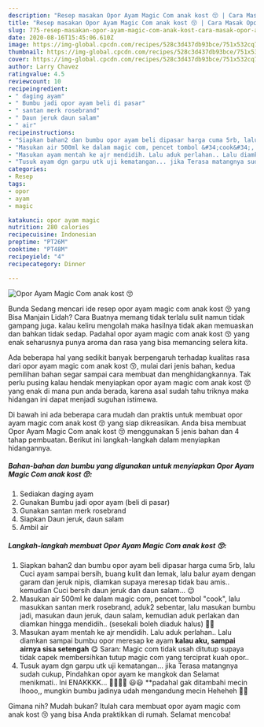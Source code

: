 ```yaml
---
description: "Resep masakan Opor Ayam Magic Com anak kost 😚 | Cara Masak Opor Ayam Magic Com anak kost 😚 Yang Lezat"
title: "Resep masakan Opor Ayam Magic Com anak kost 😚 | Cara Masak Opor Ayam Magic Com anak kost 😚 Yang Lezat"
slug: 775-resep-masakan-opor-ayam-magic-com-anak-kost-cara-masak-opor-ayam-magic-com-anak-kost-yang-lezat
date: 2020-08-16T15:45:06.610Z
image: https://img-global.cpcdn.com/recipes/528c3d437db93bce/751x532cq70/opor-ayam-magic-com-anak-kost-😚-foto-resep-utama.jpg
thumbnail: https://img-global.cpcdn.com/recipes/528c3d437db93bce/751x532cq70/opor-ayam-magic-com-anak-kost-😚-foto-resep-utama.jpg
cover: https://img-global.cpcdn.com/recipes/528c3d437db93bce/751x532cq70/opor-ayam-magic-com-anak-kost-😚-foto-resep-utama.jpg
author: Larry Chavez
ratingvalue: 4.5
reviewcount: 10
recipeingredient:
- " daging ayam"
- " Bumbu jadi opor ayam beli di pasar"
- " santan merk rosebrand"
- " Daun jeruk daun salam"
- " air"
recipeinstructions:
- "Siapkan bahan2 dan bumbu opor ayam beli dipasar harga cuma 5rb, lalu Cuci ayam sampai bersih, buang kulit dan lemak, lalu balur ayam dengan garam dan jeruk nipis, diamkan supaya meresap tidak bau amis.. kemudian Cuci bersih daun jeruk dan daun salam... 😉"
- "Masukan air 500ml ke dalam magic com, pencet tombol &#34;cook&#34;, lalu masukkan santan merk rosebrand, aduk2 sebentar, lalu masukan bumbu jadi, masukan daun jeruk, daun salam, kemudian aduk perlakan dan diamkan hingga mendidih.. (sesekali boleh diaduk halus) 🙂🙂"
- "Masukan ayam mentah ke ajr mendidih. Lalu aduk perlahan.. Lalu diamkan sampai bumbu opor meresap ke ayam **kalau aku, sampai airnya sisa setengah** 😋 Saran: Magic com tidak usah ditutup supaya tidak capek membersihkan tutup magic com yang terciprat kuah opor.."
- "Tusuk ayam dgn garpu utk uji kematangan... jika Terasa matangnya sudah cukup, Pindahkan opor ayam ke mangkok dan Selamat menikmati.. Ini ENAKKKK... 👍🏻👍🏻 😃😃 **padahal gak ditambahi mecin lhooo,, mungkin bumbu jadinya udah mengandung mecin Heheheh ✌🏻"
categories:
- Resep
tags:
- opor
- ayam
- magic

katakunci: opor ayam magic 
nutrition: 280 calories
recipecuisine: Indonesian
preptime: "PT26M"
cooktime: "PT48M"
recipeyield: "4"
recipecategory: Dinner

---
```



![Opor Ayam Magic Com anak kost 😚](https://img-global.cpcdn.com/recipes/528c3d437db93bce/751x532cq70/opor-ayam-magic-com-anak-kost-😚-foto-resep-utama.jpg)

Bunda Sedang mencari ide resep opor ayam magic com anak kost 😚 yang Bisa Manjain Lidah? Cara Buatnya memang tidak terlalu sulit namun tidak gampang juga. kalau keliru mengolah maka hasilnya tidak akan memuaskan dan bahkan tidak sedap. Padahal opor ayam magic com anak kost 😚 yang enak seharusnya punya aroma dan rasa yang bisa memancing selera kita.



Ada beberapa hal yang sedikit banyak berpengaruh terhadap kualitas rasa dari opor ayam magic com anak kost 😚, mulai dari jenis bahan, kedua pemilihan bahan segar sampai cara membuat dan menghidangkannya. Tak perlu pusing kalau hendak menyiapkan opor ayam magic com anak kost 😚 yang enak di mana pun anda berada, karena asal sudah tahu triknya maka hidangan ini dapat menjadi suguhan istimewa.


Di bawah ini ada beberapa cara mudah dan praktis untuk membuat opor ayam magic com anak kost 😚 yang siap dikreasikan. Anda bisa membuat Opor Ayam Magic Com anak kost 😚 menggunakan 5 jenis bahan dan 4 tahap pembuatan. Berikut ini langkah-langkah dalam menyiapkan hidangannya.

<!--inarticleads1-->

##### Bahan-bahan dan bumbu yang digunakan untuk menyiapkan Opor Ayam Magic Com anak kost 😚:

1. Sediakan  daging ayam
1. Gunakan  Bumbu jadi opor ayam (beli di pasar)
1. Gunakan  santan merk rosebrand
1. Siapkan  Daun jeruk, daun salam
1. Ambil  air




<!--inarticleads2-->

##### Langkah-langkah membuat Opor Ayam Magic Com anak kost 😚:

1. Siapkan bahan2 dan bumbu opor ayam beli dipasar harga cuma 5rb, lalu Cuci ayam sampai bersih, buang kulit dan lemak, lalu balur ayam dengan garam dan jeruk nipis, diamkan supaya meresap tidak bau amis.. kemudian Cuci bersih daun jeruk dan daun salam... 😉
1. Masukan air 500ml ke dalam magic com, pencet tombol &#34;cook&#34;, lalu masukkan santan merk rosebrand, aduk2 sebentar, lalu masukan bumbu jadi, masukan daun jeruk, daun salam, kemudian aduk perlakan dan diamkan hingga mendidih.. (sesekali boleh diaduk halus) 🙂🙂
1. Masukan ayam mentah ke ajr mendidih. Lalu aduk perlahan.. Lalu diamkan sampai bumbu opor meresap ke ayam **kalau aku, sampai airnya sisa setengah** 😋 Saran: Magic com tidak usah ditutup supaya tidak capek membersihkan tutup magic com yang terciprat kuah opor..
1. Tusuk ayam dgn garpu utk uji kematangan... jika Terasa matangnya sudah cukup, Pindahkan opor ayam ke mangkok dan Selamat menikmati.. Ini ENAKKKK... 👍🏻👍🏻 😃😃 **padahal gak ditambahi mecin lhooo,, mungkin bumbu jadinya udah mengandung mecin Heheheh ✌🏻




Gimana nih? Mudah bukan? Itulah cara membuat opor ayam magic com anak kost 😚 yang bisa Anda praktikkan di rumah. Selamat mencoba!

